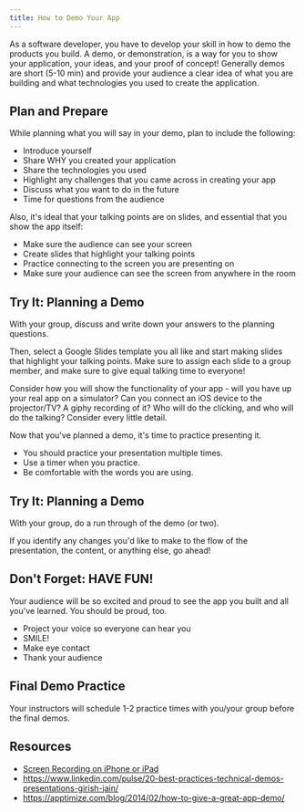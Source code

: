 ```yaml
---
title: How to Demo Your App
---
```


As a software developer, you have to develop your skill in how to demo the products you build.  A demo, or demonstration, is a way for you to show your application, your ideas, and your proof of concept! Generally demos are short (5-10 min) and provide your audience a clear idea of what you are building and what technologies you used to create the application.

## Plan and Prepare

While planning what you will say in your demo, plan to include the following:
  * Introduce yourself
  * Share WHY you created your application
  * Share the technologies you used
  * Highlight any challenges that you came across in creating your app
  * Discuss what you want to do in the future
  * Time for questions from the audience

Also, it's ideal that your talking points are on slides, and essential that you show the app itself:
  * Make sure the audience can see your screen
  * Create slides that highlight your talking points
  * Practice connecting to the screen you are presenting on
  * Make sure your audience can see the screen from anywhere in the room

<div class="try-it">
  <h2>Try It: Planning a Demo</h2>
  <p>With your group, discuss and write down your answers to the planning questions.</p>
  <p>Then, select a Google Slides template you all like and start making slides that highlight your talking points. Make sure to assign each slide to a group member, and make sure to give equal talking time to everyone!</p>
  <p>Consider how you will show the functionality of your app - will you have up your real app on a simulator? Can you connect an iOS device to the projector/TV? A giphy recording of it? Who will do the clicking, and who will do the talking? Consider every little detail.</p>
</div>

Now that you've planned a demo, it's time to practice presenting it.
  * You should practice your presentation multiple times.
  * Use a timer when you practice.
  * Be comfortable with the words you are using.

<div class="try-it">
  <h2>Try It: Planning a Demo</h2>
  <p>With your group, do a run through of the demo (or two).</p>
  <p>If you identify any changes you'd like to make to the flow of the presentation, the content, or anything else, go ahead!</p>
</div>

## Don't Forget: HAVE FUN!

Your audience will be so excited and proud to see the app you built and all you've learned. You should be proud, too.
  * Project your voice so everyone can hear you
  * SMILE!
  * Make eye contact
  * Thank your audience

## Final Demo Practice

Your instructors will schedule 1-2 practice times with you/your group before the final demos.

## Resources
- [Screen Recording on iPhone or iPad](https://support.apple.com/en-us/HT207935)
- https://www.linkedin.com/pulse/20-best-practices-technical-demos-presentations-girish-jain/
- https://apptimize.com/blog/2014/02/how-to-give-a-great-app-demo/
